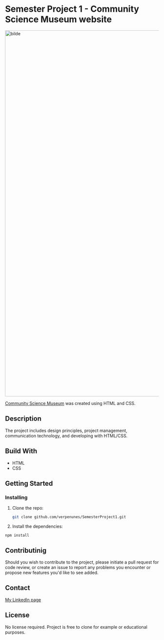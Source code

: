 # Semester Project 1 - Community Science Museum website

<img width="1196" alt="bilde" src="https://github.com/verpenunes/SemesterProject1/assets/106631829/ccf5f21b-c5eb-402b-af99-df892670dbd7">

[Community Science Museum](https://velvety-monstera-64ffbe.netlify.app/) was created using HTML and CSS.

## Description
The project includes design principles, project management, communication technology, and developing with HTML/CSS.<br/>

## Build With
<ul>
  <li>HTML</li>
  <li>CSS</li>
</ul>

## Getting Started
### Installing

1. Clone the repo:
   ```bash
   git clone github.com/verpenunes/SemesterProject1.git
   ```
2. Install the dependencies:

```
npm install
```
## Contributinig

Should you wish to contribute to the project, please initiate a pull request for code review, or
create an issue to report any problems you encounter or propose new features you'd like to see added.


## Contact

[My LinkedIn page](www.linkedin.com)

## License

No license required. Project is free to clone for example or educational purposes.
